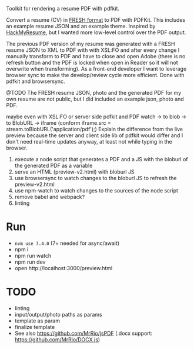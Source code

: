 Toolkit for rendering a resume PDF with pdfkit.

Convert a resume (CV) in [FRESH format](https://github.com/fresh-standard/FRESCA) to PDF with PDFKit. This includes an example resume JSON and an example theme. Inspired by [HackMyResume](https://github.com/hacksalot/HackMyResume), but I wanted more low-level control over the PDF output.

The previous PDF version of my resume was generated with a FRESH resume JSON to XML to PDF with with XSL:FO and after every change I manually transform to PDF and have to close and open Adobe (there is no refresh 
button and the PDF is locked when open in Reader so it will not overwrite when transforming). As a front-end developer I want to leverage browser sync to make 
the develop/review cycle more efficient. Done with pdfkit and browsersync.

@TODO The FRESH resume JSON, photo and the generated PDF for my own resume are not public, but I did included an example json, photo and PDF.

maybe even with XSL:FO or server side pdfkit and PDF watch -> to blob -> to BlobURL -> iframe (conform iframe.src = stream.toBlobURL('application/pdf');)
Explain the difference from the live preview because the server and client side lib of pdfkit would differ and I don't need real-time updates anyway, at least
not while typing in the browser.
1. execute a node script that generates a PDF and a JS with the bloburl of the generated PDF as a variable
2. serve an HTML (preview-v2.html) with bloburl JS
3. use browsersync to watch changes to the bloburl JS to refresh the preview-v2.html
4. use npm-watch to watch changes to the sources of the node script
5. remove babel and webpack?
6. linting

# Run

* `nvm use 7.4.0` (7+ needed for async/await)
* npm i
* npm run watch
* npm run dev
* open http://localhost:3000/preview.html

# TODO

* linting
* input/output/photo paths as params
* template as param
* finalize template
* See also https://github.com/MrRio/jsPDF (.docx support: https://github.com/MrRio/DOCX.js)